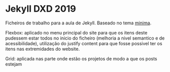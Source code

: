 # Jekyll DXD 2019

Ficheiros de trabalho para a aula de Jekyll.
Baseado no tema [minima](https://github.com/jekyll/minima).


Flexbox:
aplicado no menu principal do site para que os itens deste pudessem estar todos no inicio do ficheiro (melhoria a nivel semantico e de acessibilidade), utilização do justify content para que fosse possivel ter os itens nas extremidades do website.

Grid:
aplicada nas parte onde estão os projetos de modo a que os posts estejam 